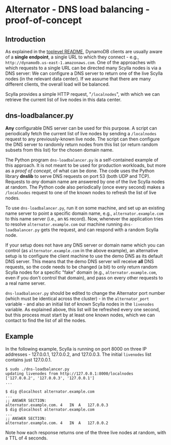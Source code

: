 # Alternator - DNS load balancing - proof-of-concept

## Introduction
As explained in the [toplevel README](../README.md), DynamoDB clients
are usually aware of a **single endpoint**, a single URL to which they
connect - e.g., `http://dynamodb.us-east-1.amazonaws.com`. One of the
approaches with which requests to a single URL can be directed many
Scylla nodes is via a DNS server: We can configure a DNS server to return
one of the live Scylla nodes (in the relevant data center). If we assume
that there are many different clients, the overall load will be balanced.

Scylla provides a simple HTTP request, "`/localnodes`", with which we
can retrieve the current list of live nodes in this data center.

## dns-loadbalancer.py
**Any** configurable DNS server can be used for this purpose. A script
can periodically fetch the current list of live nodes by sending a
`/localnodes` request to any previously-known live node. The script can
then configure the DNS server to randomly return nodes from this list (or
return random subsets from this list) for the chosen domain name.

The Python program `dns-loadbalancer.py` is a self-contained example of
this approach. It is not meant to be used for production workloads, but
more as a *proof of concept*, of what can be done. The code uses the Python
library **dnslib** to serve DNS requests on port 53 (both UDP and TCP).
Requests to _any_ domain name are answered by one of the live Scylla nodes
at random. The Python code also periodically (once every second) makes a
`/localnodes` request to one of the known nodes to refresh the list of
live nodes.

To use `dns-loadbalancer.py`, run it on some machine, and set up an
existing name server to point a specific domain name, e.g.,
`alternator.example.com` to this name server (i.e., an `NS` record).
Now, whenever the application tries to resolve `alternator.example.com`
our machine running `dns-loadbalancer.py` gets the request, and can
respond with a random Scylla node.

If your setup does not have any DNS server or domain name which you can
control (as `alternator.example.com` in the above example), an alternative
setup is to configure the client machine to use the demo DNS as its
default DNS server. This means that the demo DNS server will receive **all**
DNS requests, so the code needs to be changed (a bit) to only return random
Scylla nodes for a specific "fake" domain (e.g., `alternator.example.com`,
even if you don't control that domain), and pass on every other requests to
a real name server.

`dns-loadbalancer.py` should be edited to change the Alternator port
number (which must be identical across the cluster) - in the `alternator_port`
variable - and also an initial list of known Scylla nodes in the `livenodes`
variable. As explained above, this list will be refreshed every one second,
but this process must start by at least one known nodes, which we can
contact to find the list of all the nodes.

## Example

In the following example, Scylla is running on port 8000 on three
IP addresses - 127.0.0.1, 127.0.0.2, and 127.0.0.3. The initial
`livenodes` list contains just 127.0.0.1.

```
$ sudo ./dns-loadbalancer.py
updating livenodes from http://127.0.0.1:8000/localnodes
['127.0.0.2', '127.0.0.3', '127.0.0.1']
...
```

```
$ dig @localhost alternator.example.com
...
;; ANSWER SECTION:
alternator.example.com.	4	IN	A	127.0.0.3
$ dig @localhost alternator.example.com
...
;; ANSWER SECTION:
alternator.example.com.	4	IN	A	127.0.0.2
```

Note how each response returns one of the three live nodes at random,
with a TTL of 4 seconds.
